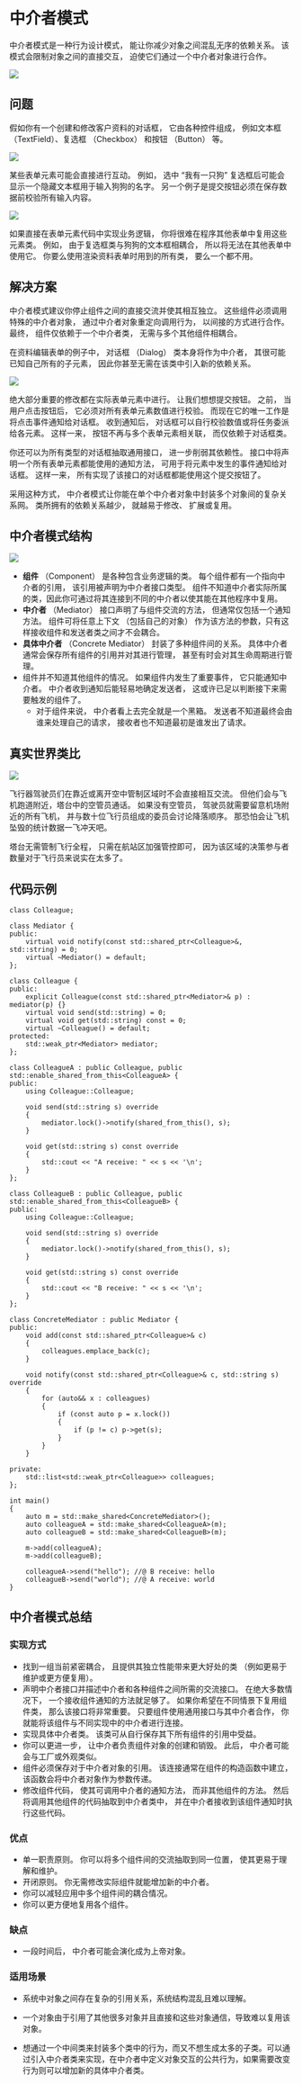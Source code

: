 # 中介者模式

中介者模式是一种行为设计模式， 能让你减少对象之间混乱无序的依赖关系。 该模式会限制对象之间的直接交互， 迫使它们通过一个中介者对象进行合作。

![](../img/mediator.png)

## 问题

假如你有一个创建和修改客户资料的对话框， 它由各种控件组成， 例如文本框 （Text­Field）、复选框 （Checkbox） 和按钮 （Button） 等。

![](../img/login_problem1.png)

某些表单元素可能会直接进行互动。 例如， 选中 “我有一只狗” 复选框后可能会显示一个隐藏文本框用于输入狗狗的名字。 另一个例子是提交按钮必须在保存数据前校验所有输入内容。

![](../img/login_problem2.png)

如果直接在表单元素代码中实现业务逻辑， 你将很难在程序其他表单中复用这些元素类。 例如， 由于复选框类与狗狗的文本框相耦合， 所以将无法在其他表单中使用它。 你要么使用渲染资料表单时用到的所有类， 要么一个都不用。

## 解决方案

中介者模式建议你停止组件之间的直接交流并使其相互独立。 这些组件必须调用特殊的中介者对象， 通过中介者对象重定向调用行为， 以间接的方式进行合作。 最终， 组件仅依赖于一个中介者类， 无需与多个其他组件相耦合。

在资料编辑表单的例子中， 对话框 （Dialog） 类本身将作为中介者， 其很可能已知自己所有的子元素， 因此你甚至无需在该类中引入新的依赖关系。

![](../img/login_solution1.png)

绝大部分重要的修改都在实际表单元素中进行。 让我们想想提交按钮。 之前， 当用户点击按钮后， 它必须对所有表单元素数值进行校验。 而现在它的唯一工作是将点击事件通知给对话框。 收到通知后， 对话框可以自行校验数值或将任务委派给各元素。 这样一来， 按钮不再与多个表单元素相关联， 而仅依赖于对话框类。

你还可以为所有类型的对话框抽取通用接口， 进一步削弱其依赖性。 接口中将声明一个所有表单元素都能使用的通知方法， 可用于将元素中发生的事件通知给对话框。 这样一来， 所有实现了该接口的对话框都能使用这个提交按钮了。

采用这种方式， 中介者模式让你能在单个中介者对象中封装多个对象间的复杂关系网。 类所拥有的依赖关系越少， 就越易于修改、 扩展或复用。

## 中介者模式结构

![](../img/mediator_structure.png)

- **组件** （Component） 是各种包含业务逻辑的类。 每个组件都有一个指向中介者的引用， 该引用被声明为中介者接口类型。 组件不知道中介者实际所属的类，因此你可通过将其连接到不同的中介者以使其能在其他程序中复用。
- **中介者** （Mediator） 接口声明了与组件交流的方法， 但通常仅包括一个通知方法。 组件可将任意上下文 （包括自己的对象） 作为该方法的参数，只有这样接收组件和发送者类之间才不会耦合。
- **具体中介者** （Concrete Mediator） 封装了多种组件间的关系。 具体中介者通常会保存所有组件的引用并对其进行管理， 甚至有时会对其生命周期进行管理。
- 组件并不知道其他组件的情况。 如果组件内发生了重要事件， 它只能通知中介者。 中介者收到通知后能轻易地确定发送者， 这或许已足以判断接下来需要触发的组件了。
  - 对于组件来说， 中介者看上去完全就是一个黑箱。 发送者不知道最终会由谁来处理自己的请求， 接收者也不知道最初是谁发出了请求。

## 真实世界类比

![](../img/mediator_real_world.png)

飞行器驾驶员们在靠近或离开空中管制区域时不会直接相互交流。 但他们会与飞机跑道附近，塔台中的空管员通话。 如果没有空管员， 驾驶员就需要留意机场附近的所有飞机， 并与数十位飞行员组成的委员会讨论降落顺序。 那恐怕会让飞机坠毁的统计数据一飞冲天吧。

塔台无需管制飞行全程， 只需在航站区加强管控即可， 因为该区域的决策参与者数量对于飞行员来说实在太多了。

## 代码示例

```
class Colleague;

class Mediator {
public:
	virtual void notify(const std::shared_ptr<Colleague>&, std::string) = 0;
	virtual ~Mediator() = default;
};

class Colleague {
public:
	explicit Colleague(const std::shared_ptr<Mediator>& p) : mediator(p) {}
	virtual void send(std::string) = 0;
	virtual void get(std::string) const = 0;
	virtual ~Colleague() = default;
protected:
	std::weak_ptr<Mediator> mediator;
};

class ColleagueA : public Colleague, public std::enable_shared_from_this<ColleagueA> {
public:
	using Colleague::Colleague;

	void send(std::string s) override
	{
		mediator.lock()->notify(shared_from_this(), s);
	}

	void get(std::string s) const override
	{
		std::cout << "A receive: " << s << '\n';
	}
};

class ColleagueB : public Colleague, public std::enable_shared_from_this<ColleagueB> {
public:
	using Colleague::Colleague;

	void send(std::string s) override
	{
		mediator.lock()->notify(shared_from_this(), s);
	}

	void get(std::string s) const override
	{
		std::cout << "B receive: " << s << '\n';
	}
};

class ConcreteMediator : public Mediator {
public:
	void add(const std::shared_ptr<Colleague>& c)
	{
		colleagues.emplace_back(c);
	}

	void notify(const std::shared_ptr<Colleague>& c, std::string s) override
	{
		for (auto&& x : colleagues)
		{
			if (const auto p = x.lock())
			{
				if (p != c) p->get(s);
			}
		}
	}

private:
	std::list<std::weak_ptr<Colleague>> colleagues;
};

int main()
{
	auto m = std::make_shared<ConcreteMediator>();
	auto colleagueA = std::make_shared<ColleagueA>(m);
	auto colleagueB = std::make_shared<ColleagueB>(m);

	m->add(colleagueA);
	m->add(colleagueB);

	colleagueA->send("hello"); //@ B receive: hello
	colleagueB->send("world"); //@ A receive: world
}
```

## 中介者模式总结

### 实现方式

- 找到一组当前紧密耦合， 且提供其独立性能带来更大好处的类 （例如更易于维护或更方便复用）。
- 声明中介者接口并描述中介者和各种组件之间所需的交流接口。 在绝大多数情况下， 一个接收组件通知的方法就足够了。 如果你希望在不同情景下复用组件类， 那么该接口将非常重要。 只要组件使用通用接口与其中介者合作， 你就能将该组件与不同实现中的中介者进行连接。
- 实现具体中介者类。 该类可从自行保存其下所有组件的引用中受益。
- 你可以更进一步， 让中介者负责组件对象的创建和销毁。 此后， 中介者可能会与工厂或外观类似。
- 组件必须保存对于中介者对象的引用。 该连接通常在组件的构造函数中建立， 该函数会将中介者对象作为参数传递。
- 修改组件代码， 使其可调用中介者的通知方法， 而非其他组件的方法。 然后将调用其他组件的代码抽取到中介者类中， 并在中介者接收到该组件通知时执行这些代码。

### 优点

-  单一职责原则。 你可以将多个组件间的交流抽取到同一位置， 使其更易于理解和维护。
- 开闭原则。 你无需修改实际组件就能增加新的中介者。
- 你可以减轻应用中多个组件间的耦合情况。
- 你可以更方便地复用各个组件。

### 缺点

-  一段时间后， 中介者可能会演化成为上帝对象。

### 适用场景

- 系统中对象之间存在复杂的引用关系，系统结构混乱且难以理解。

-  一个对象由于引用了其他很多对象并且直接和这些对象通信，导致难以复用该对象。

- 想通过一个中间类来封装多个类中的行为，而又不想生成太多的子类。可以通过引入中介者类来实现，在中介者中定义对象交互的公共行为，如果需要改变行为则可以增加新的具体中介者类。

  



